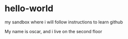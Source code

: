 # hello-world
my sandbox where i will follow instructions to learn github

My name is oscar, and i live on the second floor
